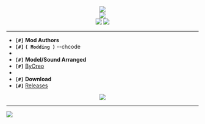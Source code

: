 <div align="center">
    <img eight="300px" width="auto" src="https://raw.githubusercontent.com/qberkdc/zombie_swarm/public/logos/zombie_swarm.png">
</div>

<div align="center">
    <img src="https://img.shields.io/github/downloads/qberkdc/zombie_swarm/total?style=plastic" />
    <div>
        <a href="https://github.com/qberkdc/zombie_swarm/releases"><img src="https://img.shields.io/badge/releases-blue?style=plastic" /></a>
        <a href="https://github.com/byoreo/zs-list"><img src="https://img.shields.io/badge/addons-blue?style=plastic" /></a>
    </div>
</div>

----

* **`[#]`** **Mod Authors**
* **`[#]`** **`( Modding )`** --chcode
* 
* **`[#]`** **Model/Sound Arranged**
* **`[#]`** [ByOreo](https://github.com/byoreo/)
* 
* **`[#]`** **Download**
* **`[#]`** [Releases](https://github.com/qberkdc/zombie_swarm/releases)

<div align="center">
    <a href="https://youtu.be/SnIuTU4RQaE">
    <img src="https://raw.githubusercontent.com/qberkdc/zombie_swarm/public/logos/youtube.jpg">
</div>

----

<img src="https://raw.githubusercontent.com/qberkdc/zombie_swarm/public/logos/banner.jpg">
